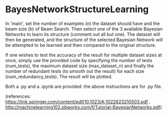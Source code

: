 # BayesNetworkStructureLearning

In 'main', set the number of examples (n) the dataset should have and the beam size (b) of Beam Search. Then select one of the 3 available Bayesian Networks to learn its structure (comment out all but one). 
The dataset will then be generated, and the structure of the selected Bayesian Network will be attempted to be learned and then compared to the original structure.

If one wishes to test the accuracy of the result for multiple dataset sizes at once, simply use the provided code by specifying the number of tests (num_tests), the maximum dataset size (max_dataset_n) and finally the number of redundant tests (to smooth out the result) for each size (num_redundancy_tests). The result will be plotted.

Both a .py and a .ipynb are provided: the above instructions are for .py file.

(references: https://link.springer.com/content/pdf/10.1023/A:1022623210503.pdf , http://machinelearning102.pbworks.com/f/Tutorial-BayesianNetworks.pdf)

